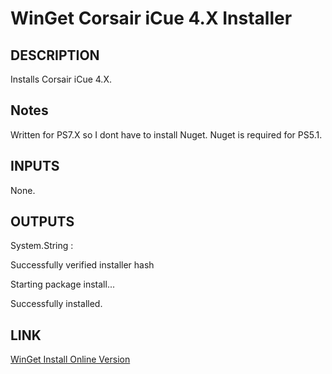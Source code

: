 # WinGet Corsair iCue 4.X Installer

## DESCRIPTION

Installs Corsair iCue 4.X.

## Notes

Written for PS7.X so I dont have to install Nuget. Nuget is required for PS5.1.

## INPUTS

None.

## OUTPUTS

System.String :

Successfully verified installer hash

Starting package install...

Successfully installed.

## LINK

[WinGet Install Online Version](https://learn.microsoft.com/en-us/windows/package-manager/winget/install)
